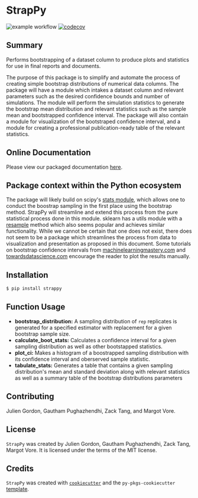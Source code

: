 # StrapPy

![example workflow](https://github.com/UBC-MDS/strappy/actions/workflows/ci-cd.yml/badge.svg)
[![codecov](https://codecov.io/gh/UBC-MDS/strappy/branch/main/graph/badge.svg?token=ufgX4eYuYU)](https://codecov.io/gh/UBC-MDS/strappy)

## Summary

Performs bootstrapping of a dataset column to produce plots and statistics for use in final reports and documents.

The purpose of this package is to simplify and automate the process of creating simple bootstrap distributions of numerical data columns. The package will have a module which intakes a dataset column and relevant parameters such as the desired confidence bounds and number of simulations. The module will perform the simulation statistics to generate the bootstrap mean distribution and relevant statistics such as the sample mean and bootstrapped confidence interval. The package will also contain a module for visualization of the bootstraped confidence interval, and a module for creating a professional publication-ready table of the relevant statistics.

## Online Documentation

Please view our packaged documentation [here](https://strappy-bootstrapping-made-easy.readthedocs.io/en/latest/index.html).

## Package context within the Python ecosystem

The package will likely build on scipy's [stats module](https://docs.scipy.org/doc/scipy/reference/stats.html), which allows one to conduct the boostrap sampling in the first place using the bootstrap method. StrapPy will streamline and extend this process from the pure statistical process done in this module. sklearn has a utils module with a [resample](https://scikit-learn.org/stable/modules/generated/sklearn.utils.resample.html) method which also seems popular and achieves similar functionality. While we cannot be certain that one does not exist, there does not seem to be a package which streamlines the process from data to visualization and presentation as proposed in this document. Some tutorials on bootstrap confidence intervals from [machinelearningmastery.com](https://machinelearningmastery.com/calculate-bootstrap-confidence-intervals-machine-learning-results-python/) and [towardsdatascience.com](https://towardsdatascience.com/bootstrapping-using-python-and-r-b112bb4a969e) encourage the reader to plot the results manually.


## Installation

```bash
$ pip install strappy
```

## Function Usage

- **bootstrap_distribution:** A sampling distribution of `rep` replicates is generated for a specified estimator with replacement for a given bootstrap sample size.  
- **calculate_boot_stats:** Calculates a confidence interval for a given sampling distribution as well as other bootstapped statistics.  
- **plot_ci:** Makes a histogram of a boostrapped sampling distribution with its confidence interval and oberserved sample statistic.  
- **tabulate_stats:** Generates a table that contains a given sampling distribution's mean and standard deviation along with relevant statistics as well as a summary table of the bootstrap distributions parameters  

## Contributing
Julien Gordon, Gautham Pughazhendhi, Zack Tang, and Margot Vore.

## License

`StrapPy` was created by Julien Gordon, Gautham Pughazhendhi, Zack Tang, Margot Vore. It is licensed under the terms of the MIT license.

## Credits

`StrapPy` was created with [`cookiecutter`](https://cookiecutter.readthedocs.io/en/latest/) and the `py-pkgs-cookiecutter` [template](https://github.com/py-pkgs/py-pkgs-cookiecutter).
